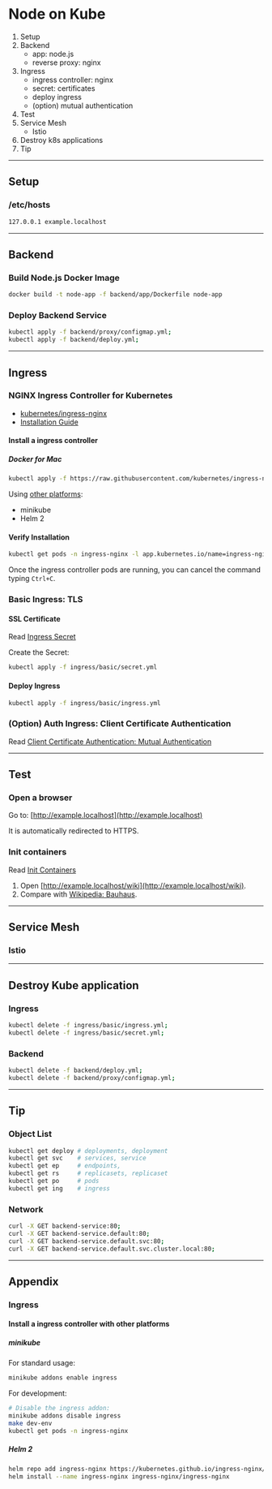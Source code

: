 # Node on Kube

1. Setup
2. Backend
   - app: node.js
   - reverse proxy: nginx
3. Ingress
   - ingress controller: nginx
   - secret: certificates
   - deploy ingress
   - (option) mutual authentication
4. Test
5. Service Mesh
   - Istio
6. Destroy k8s applications
7. Tip

---

## Setup

### /etc/hosts

```bash
127.0.0.1 example.localhost
```

---

## Backend

### Build Node.js Docker Image

```bash
docker build -t node-app -f backend/app/Dockerfile node-app
```

### Deploy Backend Service

```bash
kubectl apply -f backend/proxy/configmap.yml;
kubectl apply -f backend/deploy.yml;
```

---

## Ingress

### NGINX Ingress Controller for Kubernetes

- [kubernetes/ingress-nginx](https://github.com/kubernetes/ingress-nginx)
- [Installation Guide](https://kubernetes.github.io/ingress-nginx/deploy/#contents)

#### Install a ingress controller

##### Docker for Mac

```bash
kubectl apply -f https://raw.githubusercontent.com/kubernetes/ingress-nginx/master/deploy/static/provider/cloud/deploy.yaml
```

Using [other platforms](#install-a-ingress-controller-with-other-platforms): 
- minikube
- Helm 2

#### Verify Installation

```bash
kubectl get pods -n ingress-nginx -l app.kubernetes.io/name=ingress-nginx --watch
```

Once the ingress controller pods are running, you can cancel the command typing `Ctrl+C`.

### Basic Ingress: TLS 

#### SSL Certificate

Read [Ingress Secret](ingress/basic/README.md#ingress-secret)

Create the Secret:

```bash
kubectl apply -f ingress/basic/secret.yml
```

#### Deploy Ingress

```bash
kubectl apply -f ingress/basic/ingress.yml
```

### (Option) Auth Ingress: Client Certificate Authentication

Read [Client Certificate Authentication: Mutual Authentication](ingress/auth-client/README.md)

---

## Test

### Open a browser

Go to: [http://example.localhost](http://example.localhost)

It is automatically redirected to HTTPS.

### Init containers

Read [Init Containers](docs/init.containers.md)

1. Open [http://example.localhost/wiki](http://example.localhost/wiki).
1. Compare with [Wikipedia: Bauhaus](https://en.wikipedia.org/wiki/Bauhaus).

---

## Service Mesh

### Istio

---

## Destroy Kube application

### Ingress

```bash
kubectl delete -f ingress/basic/ingress.yml;
kubectl delete -f ingress/basic/secret.yml;
```

### Backend

```bash
kubectl delete -f backend/deploy.yml;
kubectl delete -f backend/proxy/configmap.yml;
```

---

## Tip

### Object List

```bash
kubectl get deploy # deployments, deployment
kubectl get svc    # services, service
kubectl get ep     # endpoints, 
kubectl get rs     # replicasets, replicaset
kubectl get po     # pods
kubectl get ing    # ingress
```

### Network

```bash
curl -X GET backend-service:80;
curl -X GET backend-service.default:80;
curl -X GET backend-service.default.svc:80;
curl -X GET backend-service.default.svc.cluster.local:80;
```

---

## Appendix

### Ingress

#### Install a ingress controller with other platforms

##### minikube

For standard usage:

```bash
minikube addons enable ingress
```

For development:

```bash
# Disable the ingress addon:
minikube addons disable ingress
make dev-env
kubectl get pods -n ingress-nginx
```

##### Helm 2

```bash
helm repo add ingress-nginx https://kubernetes.github.io/ingress-nginx/
helm install --name ingress-nginx ingress-nginx/ingress-nginx
```